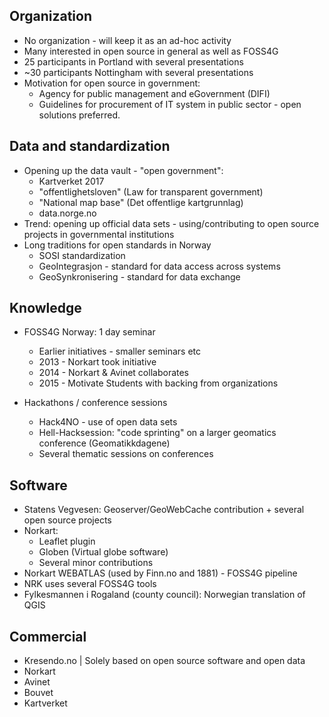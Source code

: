 Organization
------------
* No organization - will keep it as an ad-hoc activity
* Many interested in open source in general as well as FOSS4G
* 25 participants in Portland with several presentations
* ~30 participants Nottingham with several presentations
* Motivation for open source in government: 
	* Agency for public management and eGovernment (DIFI)
	* Guidelines for procurement of IT system in public sector - open solutions preferred. 

Data and standardization
----
* Opening up the data vault - "open government": 
	* Kartverket 2017
	* "offentlighetsloven" (Law for transparent government)
	* "National map base" (Det offentlige kartgrunnlag)
	* data.norge.no
* Trend: opening up official data sets - using/contributing to open source projects in governmental institutions
* Long traditions for open standards in Norway
  * SOSI standardization
  * GeoIntegrasjon - standard for data access across systems
  * GeoSynkronisering - standard for data exchange

Knowledge
---------           
* FOSS4G Norway: 1 day seminar
  * Earlier initiatives - smaller seminars etc
  * 2013 - Norkart took initiative 
  * 2014 - Norkart & Avinet collaborates
  * 2015 - Motivate Students with backing from organizations

* Hackathons / conference sessions
  * Hack4NO - use of open data sets
  * Hell-Hacksession: "code sprinting" on a larger geomatics conference (Geomatikkdagene)
  * Several thematic sessions on conferences

Software
--------
* Statens Vegvesen: Geoserver/GeoWebCache contribution + several open source projects
* Norkart: 
  * Leaflet plugin
  * Globen (Virtual globe software)
  * Several minor contributions
* Norkart WEBATLAS (used by Finn.no and 1881) - FOSS4G pipeline
* NRK uses several FOSS4G tools
* Fylkesmannen i Rogaland (county council): Norwegian translation of QGIS

Commercial
----------
* Kresendo.no | Solely based on open source software and open data
* Norkart
* Avinet
* Bouvet
* Kartverket